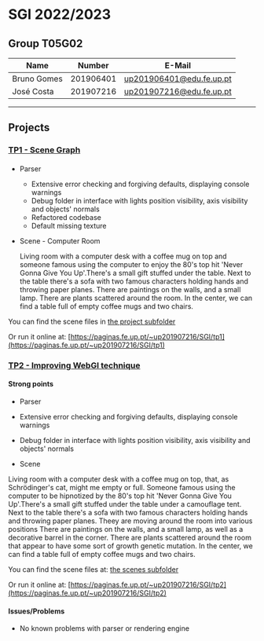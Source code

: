 # SGI 2022/2023

## Group T05G02
| Name             | Number    | E-Mail                   |
| ---------------- | --------- | ------------------------ |
| Bruno Gomes      | 201906401 | up201906401@edu.fe.up.pt |
| José Costa       | 201907216 | up201907216@edu.fe.up.pt |

----

## Projects

### [TP1 - Scene Graph](./tp1)
#### 
  - Parser
    - Extensive error checking and forgiving defaults, displaying console warnings
    - Debug folder in interface with lights position visibility, axis visibility and objects' normals
    - Refactored codebase
    - Default missing texture

  - Scene - Computer Room

    Living room with a computer desk with a coffee mug on top and someone famous using the computer to enjoy the 80's top hit 'Never Gonna Give You Up'.There's a small gift stuffed under the table. Next to the table there's a sofa with two famous characters holding hands and throwing paper planes. There are paintings on the walls, and a small lamp. There are plants scattered around the room. In the center, we can find a table full of empty coffee mugs and two chairs.
  
You can find the scene files in [the project subfolder](./tp1/scenes/)

Or run it online at: [https://paginas.fe.up.pt/~up201907216/SGI/tp1](https://paginas.fe.up.pt/~up201907216/SGI/tp1)

### [TP2 - Improving WebGl technique](./tp2)
#### Strong points
  - Parser
    
  - Extensive error checking and forgiving defaults, displaying console warnings
  - Debug folder in interface with lights position visibility, axis visibility and objects' normals

  - Scene

  Living room with a computer desk with a coffee mug on top, that, as Schrödinger's cat, might me empty or full. Someone famous using the computer to be hipnotized by the 80's top hit 'Never Gonna Give You Up'.There's a small gift stuffed under the table under a camouflage tent. Next to the table there's a sofa with two famous characters holding hands and throwing paper planes. Theey are moving around the room into various positions There are paintings on the walls, and a small lamp, as well as a decorative barrel in the corner. There are plants scattered around the room that appear to have some sort of growth genetic mutation. In the center, we can find a table full of empty coffee mugs and two chairs.

You can find the scene files at: [the scenes subfolder](./tp2/scenes/)

Or run it online at: [https://paginas.fe.up.pt/~up201907216/SGI/tp2](https://paginas.fe.up.pt/~up201907216/SGI/tp2)


#### Issues/Problems

- No known problems with parser or rendering engine
